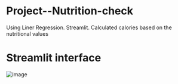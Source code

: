# Project--Nutrition-check
Using Liner Regression. Streamlit.
Calculated calories based on the nutritional values

# Streamlit interface
![image](https://github.com/sahilkadu96/Project--Nutrition-check/assets/106151994/8cdecbb3-a792-48f0-8842-73dace17bc85)


